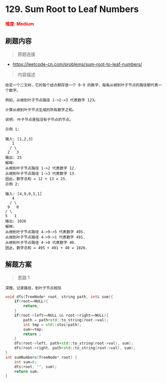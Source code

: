 # 129. Sum Root to Leaf Numbers

 **<font color=red>难度: Medium</font>**

 ## 刷题内容

 > 原题连接

* https://leetcode-cn.com/problems/sum-root-to-leaf-numbers/
  
 > 内容描述
 
 ```
给定一个二叉树，它的每个结点都存放一个 0-9 的数字，每条从根到叶子节点的路径都代表一个数字。

例如，从根到叶子节点路径 1->2->3 代表数字 123。

计算从根到叶子节点生成的所有数字之和。

说明: 叶子节点是指没有子节点的节点。

示例 1:

输入: [1,2,3]
    1
   / \
  2   3
输出: 25
解释:
从根到叶子节点路径 1->2 代表数字 12.
从根到叶子节点路径 1->3 代表数字 13.
因此，数字总和 = 12 + 13 = 25.
示例 2:

输入: [4,9,0,5,1]
    4
   / \
  9   0
 / \
5   1
输出: 1026
解释:
从根到叶子节点路径 4->9->5 代表数字 495.
从根到叶子节点路径 4->9->1 代表数字 491.
从根到叶子节点路径 4->0 代表数字 40.
因此，数字总和 = 495 + 491 + 40 = 1026.
 ```

## 解题方案
> 思路 1
```
深搜，记录路径，到叶子节点相加
```

```cpp
void dfs(TreeNode* root, string path, int& sum){
    if(root==NULL){
        return;
    }
    if(root->left==NULL && root->right==NULL){
        path = path+std::to_string(root->val);
        int tmp = std::stoi(path);
        sum+=tmp;
        return ;
    }
    dfs(root->left, path+std::to_string(root->val), sum);
    dfs(root->right, path+std::to_string(root->val), sum);
}
int sumNumbers(TreeNode* root) {
    int sum=0;
    dfs(root, "", sum);
    return sum;
}

```